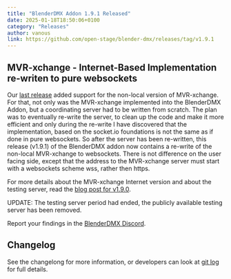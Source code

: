 ```yaml
---
title: "BlenderDMX Addon 1.9.1 Released"
date: 2025-01-18T18:50:06+0100
category: "Releases"
author: vanous
link: https://github.com/open-stage/blender-dmx/releases/tag/v1.9.1
---
```

## MVR-xchange - Internet-Based Implementation re-writen to pure websockets

Our [last release](/blog/release-1.9.0/) added support for the non-local
version of MVR-xchange. For that, not only was the MVR-xchange implemented into
the BlenderDMX Addon, but a coordinating server had to be written from scratch.
The plan was to eventually re-write the server, to clean up the code and make
it more efficient and only during the re-write I have discovered that the
implementation, based on the socket.io foundations is not the same as if done
in pure websockets. So after the server has been re-written, this release
(v1.9.1) of the BlenderDMX addon now contains a re-write of the non-local
MVR-xchange to websockets. There is not difference on the user facing side,
except that the address to the MVR-xchange server must start with a websockets
scheme wss, rather then https.

For more details about the MVR-xchange Internet version and about the testing
server, read the [blog post for v1.9.0](/blog/release-1.9.0/).

UPDATE: The testing server period had ended, the publicly available testing server has been removed.

Report your findings in the [BlenderDMX Discord](https://discord.gg/FQVVyc45T9).

## Changelog

See the changelong for more information, or developers can look at [git
log](https://github.com/open-stage/blender-dmx/commits/main/) for full details.
